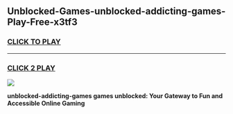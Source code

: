 
## Unblocked-Games-unblocked-addicting-games-Play-Free-x3tf3
<h3>
<a href="https://premium76.site?title=unblocked-addicting-games&ref=21A">CLICK TO PLAY</a></h3>
<hr>

<h3>
<a href="https://premium76.site?title=unblocked-addicting-games&ref=21A">CLICK 2 PLAY</a>
  
</h3>

<a href="https://premium76.site?title=unblocked-addicting-games&ref=21A"><img src="https://clearcache.store/games.png"></a>


**unblocked-addicting-games games unblocked: Your Gateway to Fun and Accessible Online Gaming**

